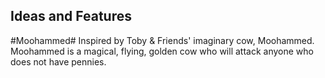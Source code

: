 ## Ideas and Features ##

#Moohammed#
Inspired by Toby & Friends' imaginary cow, Moohammed. Moohammed is a magical, flying, golden cow who will attack anyone who does not have pennies.


